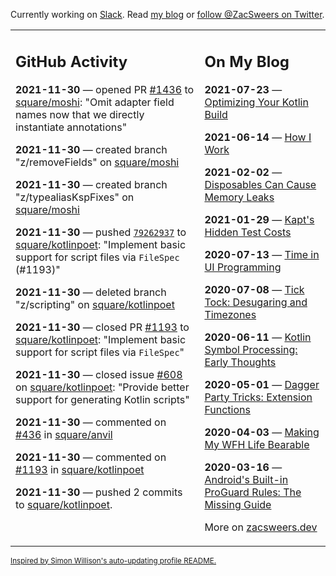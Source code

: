 Currently working on [Slack](https://slack.com/). Read [my blog](https://zacsweers.dev/) or [follow @ZacSweers on Twitter](https://twitter.com/ZacSweers).

<table><tr><td valign="top" width="60%">

## GitHub Activity
<!-- githubActivity starts -->
**2021-11-30** — opened PR [#1436](https://api.github.com/repos/square/moshi/pulls/1436) to [square/moshi](https://api.github.com/repos/square/moshi): "Omit adapter field names now that we directly instantiate annotations"

**2021-11-30** — created branch "z/removeFields" on [square/moshi](https://api.github.com/repos/square/moshi)

**2021-11-30** — created branch "z/typealiasKspFixes" on [square/moshi](https://api.github.com/repos/square/moshi)

**2021-11-30** — pushed [`79262937`](https://github.com/square/kotlinpoet/commit/792629378f072b899156b4f31b1a83f8d086cf68) to [square/kotlinpoet](https://api.github.com/repos/square/kotlinpoet): "Implement basic support for script files via `FileSpec` (#1193)"

**2021-11-30** — deleted branch "z/scripting" on [square/kotlinpoet](https://api.github.com/repos/square/kotlinpoet)

**2021-11-30** — closed PR [#1193](https://api.github.com/repos/square/kotlinpoet/pulls/1193) to [square/kotlinpoet](https://api.github.com/repos/square/kotlinpoet): "Implement basic support for script files via `FileSpec`"

**2021-11-30** — closed issue [#608](https://api.github.com/repos/square/kotlinpoet/issues/608) on [square/kotlinpoet](https://api.github.com/repos/square/kotlinpoet): "Provide better support for generating Kotlin scripts"

**2021-11-30** — commented on [#436](https://github.com/square/anvil/issues/436#issuecomment-982898103) in [square/anvil](https://api.github.com/repos/square/anvil)

**2021-11-30** — commented on [#1193](https://github.com/square/kotlinpoet/pull/1193#issuecomment-982854278) in [square/kotlinpoet](https://api.github.com/repos/square/kotlinpoet)

**2021-11-30** — pushed 2 commits to [square/kotlinpoet](https://api.github.com/repos/square/kotlinpoet).
<!-- githubActivity ends -->
</td><td valign="top" width="40%">

## On My Blog
<!-- blog starts -->
**2021-07-23** — [Optimizing Your Kotlin Build](https://www.zacsweers.dev/optimizing-your-kotlin-build/)

**2021-06-14** — [How I Work](https://www.zacsweers.dev/how-i-work/)

**2021-02-02** — [Disposables Can Cause Memory Leaks](https://www.zacsweers.dev/disposables-can-cause-memory-leaks/)

**2021-01-29** — [Kapt's Hidden Test Costs](https://www.zacsweers.dev/kapts-hidden-test-costs/)

**2020-07-13** — [Time in UI Programming](https://www.zacsweers.dev/time-in-ui/)

**2020-07-08** — [Tick Tock: Desugaring and Timezones](https://www.zacsweers.dev/ticktock-desugaring-timezones/)

**2020-06-11** — [Kotlin Symbol Processing: Early Thoughts](https://www.zacsweers.dev/kotlin-symbol-processor-early-thoughts/)

**2020-05-01** — [Dagger Party Tricks: Extension Functions](https://www.zacsweers.dev/dagger-party-tricks-extension-functions/)

**2020-04-03** — [Making My WFH Life Bearable](https://www.zacsweers.dev/making-wfh-life-bearable/)

**2020-03-16** — [Android's Built-in ProGuard Rules: The Missing Guide](https://www.zacsweers.dev/android-proguard-rules/)
<!-- blog ends -->
More on [zacsweers.dev](https://zacsweers.dev/)
</td></tr></table>

<sub><a href="https://simonwillison.net/2020/Jul/10/self-updating-profile-readme/">Inspired by Simon Willison's auto-updating profile README.</a></sub>